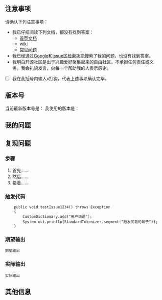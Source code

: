<!--
注意事项和版本号必填，否则不回复。若希望尽快得到回复，请按模板认真填写，谢谢合作。
-->

## 注意事项
请确认下列注意事项：

* 我已仔细阅读下列文档，都没有找到答案：
  - [首页文档](https://github.com/hankcs/HanLP)
  - [wiki](https://github.com/hankcs/HanLP/wiki)
  - [常见问题](https://github.com/hankcs/HanLP/wiki/FAQ)
* 我已经通过[Google](https://www.google.com/#newwindow=1&q=HanLP)和[issue区检索功能](https://github.com/hankcs/HanLP/issues)搜索了我的问题，也没有找到答案。
* 我明白开源社区是出于兴趣爱好聚集起来的自由社区，不承担任何责任或义务。我会礼貌发言，向每一个帮助我的人表示感谢。
* [ ] 我在此括号内输入x打钩，代表上述事项确认完毕。

## 版本号
<!-- 发行版请注明jar文件名去掉拓展名的部分；GitHub仓库版请注明master还是portable分支 -->

当前最新版本号是：
我使用的版本是：

<!--以上属于必填项，以下可自由发挥-->

## 我的问题

<!-- 请详细描述问题，越详细越可能得到解决 -->

## 复现问题
<!-- 你是如何操作导致产生问题的？比如修改了代码？修改了词典或模型？-->

### 步骤

1. 首先……
2. 然后……
3. 接着……

### 触发代码

```
    public void testIssue1234() throws Exception
    {
        CustomDictionary.add("用户词语");
        System.out.println(StandardTokenizer.segment("触发问题的句子"));
    }
```
### 期望输出

<!-- 你希望输出什么样的正确结果？-->

```
期望输出
```

### 实际输出

<!-- HanLP实际输出了什么？产生了什么效果？错在哪里？-->

```
实际输出
```

## 其他信息

<!-- 任何可能有用的信息，包括截图、日志、配置文件、相关issue等等。-->

